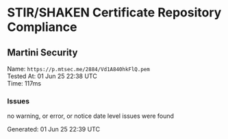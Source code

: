 # STIR/SHAKEN Certificate Repository Compliance

## Martini Security

Name: `https://p.mtsec.me/2884/Vd1A840hkFlQ.pem`\
Tested At: 01 Jun 25 22:38 UTC\
Time: 117ms

### Issues

no warning, or error, or notice date level issues were found

Generated: 01 Jun 25 22:39 UTC
